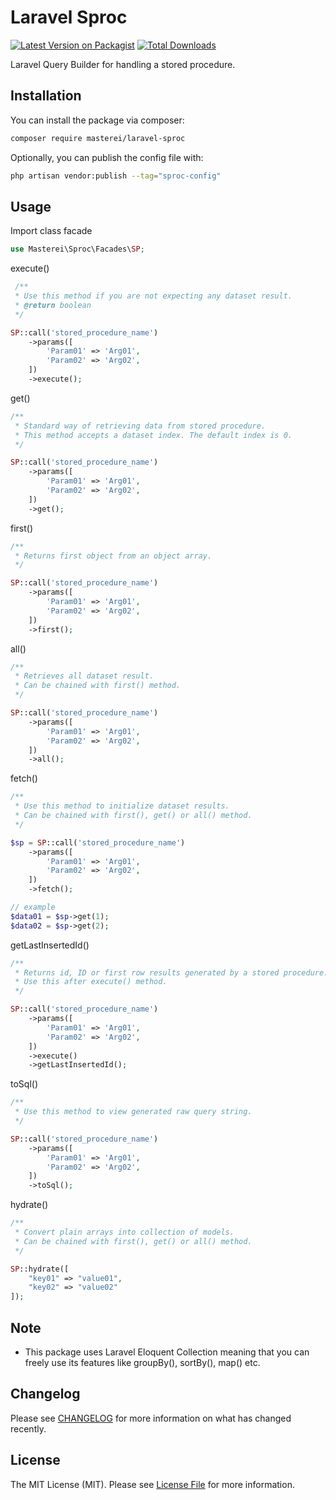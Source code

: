# Laravel Sproc

[![Latest Version on Packagist](https://img.shields.io/packagist/v/masterei/laravel-sproc.svg?style=flat-square)](https://packagist.org/packages/masterei/laravel-sproc)
[![Total Downloads](https://img.shields.io/packagist/dt/masterei/laravel-sproc.svg?style=flat-square)](https://packagist.org/packages/masterei/laravel-sproc)

Laravel Query Builder for handling a stored procedure.

## Installation

You can install the package via composer:

```bash
composer require masterei/laravel-sproc
```

Optionally, you can publish the config file with:

```bash
php artisan vendor:publish --tag="sproc-config"
```

## Usage

Import class facade

```php
use Masterei\Sproc\Facades\SP;
```

execute()

```php
 /**
 * Use this method if you are not expecting any dataset result.
 * @return boolean
 */

SP::call('stored_procedure_name')
    ->params([
        'Param01' => 'Arg01',
        'Param02' => 'Arg02',
    ])
    ->execute();
```

get()

```php
/**
 * Standard way of retrieving data from stored procedure.
 * This method accepts a dataset index. The default index is 0.
 */

SP::call('stored_procedure_name')
    ->params([
        'Param01' => 'Arg01',
        'Param02' => 'Arg02',
    ])
    ->get();
```

first()

```php
/**
 * Returns first object from an object array.
 */

SP::call('stored_procedure_name')
    ->params([
        'Param01' => 'Arg01',
        'Param02' => 'Arg02',
    ])
    ->first();
```

all()

```php
/**
 * Retrieves all dataset result.
 * Can be chained with first() method.
 */

SP::call('stored_procedure_name')
    ->params([
        'Param01' => 'Arg01',
        'Param02' => 'Arg02',
    ])
    ->all();
```

fetch()

```php
/**
 * Use this method to initialize dataset results.
 * Can be chained with first(), get() or all() method.
 */

$sp = SP::call('stored_procedure_name')
    ->params([
        'Param01' => 'Arg01',
        'Param02' => 'Arg02',
    ])
    ->fetch();

// example
$data01 = $sp->get(1);
$data02 = $sp->get(2);
```

getLastInsertedId()

```php
/**
 * Returns id, ID or first row results generated by a stored procedure.
 * Use this after execute() method.
 */

SP::call('stored_procedure_name')
    ->params([
        'Param01' => 'Arg01',
        'Param02' => 'Arg02',
    ])
    ->execute()
    ->getLastInsertedId();
```

toSql()

```php
/**
 * Use this method to view generated raw query string.
 */

SP::call('stored_procedure_name')
    ->params([
        'Param01' => 'Arg01',
        'Param02' => 'Arg02',
    ])
    ->toSql();
```

hydrate()

```php
/**
 * Convert plain arrays into collection of models.
 * Can be chained with first(), get() or all() method.
 */

SP::hydrate([
    "key01" => "value01",
    "key02" => "value02"
]);
```

## Note
- This package uses Laravel Eloquent Collection meaning that you can freely use its features like groupBy(), sortBy(), map() etc.

## Changelog

Please see [CHANGELOG](CHANGELOG.md) for more information on what has changed recently.

## License

The MIT License (MIT). Please see [License File](LICENSE.md) for more information.
